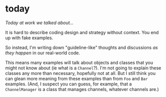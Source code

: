 # today

_Today at work we talked about..._

  

It is hard to describe coding design and strategy without context.  You end up with fake examples.

So instead, I'm writing down "guideline-like" thoughts and discussions _as they happen_ in our real-world code.

This means many examples will talk about objects and classes that you might not know about (ie what is a `Channel`?).
I'm not going to explain these classes any more than necessary, hopefully not at all.
But I still think you can glean more meaning from these examples than from `Foo` and `Bar` examples.
(And, I suspect you can guess, for example, that a `ChannelManager` is a class that manages channels, whatever channels are.)

